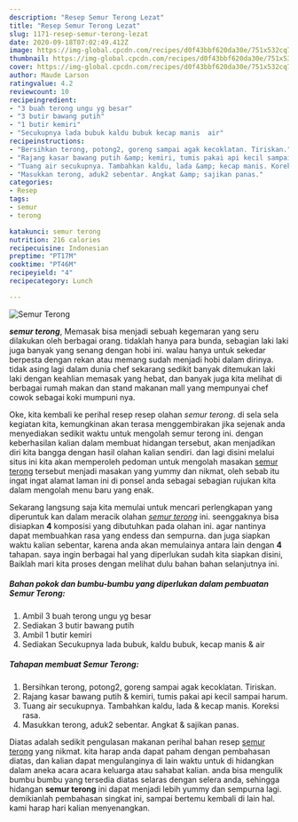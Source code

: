 ```yaml
---
description: "Resep Semur Terong Lezat"
title: "Resep Semur Terong Lezat"
slug: 1171-resep-semur-terong-lezat
date: 2020-09-18T07:02:49.412Z
image: https://img-global.cpcdn.com/recipes/d0f43bbf620da30e/751x532cq70/semur-terong-foto-resep-utama.jpg
thumbnail: https://img-global.cpcdn.com/recipes/d0f43bbf620da30e/751x532cq70/semur-terong-foto-resep-utama.jpg
cover: https://img-global.cpcdn.com/recipes/d0f43bbf620da30e/751x532cq70/semur-terong-foto-resep-utama.jpg
author: Maude Larson
ratingvalue: 4.2
reviewcount: 10
recipeingredient:
- "3 buah terong ungu yg besar"
- "3 butir bawang putih"
- "1 butir kemiri"
- "Secukupnya lada bubuk kaldu bubuk kecap manis  air"
recipeinstructions:
- "Bersihkan terong, potong2, goreng sampai agak kecoklatan. Tiriskan."
- "Rajang kasar bawang putih &amp; kemiri, tumis pakai api kecil sampai harum."
- "Tuang air secukupnya. Tambahkan kaldu, lada &amp; kecap manis. Koreksi rasa."
- "Masukkan terong, aduk2 sebentar. Angkat &amp; sajikan panas."
categories:
- Resep
tags:
- semur
- terong

katakunci: semur terong 
nutrition: 216 calories
recipecuisine: Indonesian
preptime: "PT17M"
cooktime: "PT46M"
recipeyield: "4"
recipecategory: Lunch

---
```



![Semur Terong](https://img-global.cpcdn.com/recipes/d0f43bbf620da30e/751x532cq70/semur-terong-foto-resep-utama.jpg)

<b><i>semur terong</i></b>, Memasak bisa menjadi sebuah kegemaran yang seru dilakukan oleh berbagai orang. tidaklah hanya para bunda, sebagian laki laki juga banyak yang senang dengan hobi ini. walau hanya untuk sekedar berpesta dengan rekan atau memang sudah menjadi hobi dalam dirinya. tidak asing lagi dalam dunia chef sekarang sedikit banyak ditemukan laki laki dengan keahlian memasak yang hebat, dan banyak juga kita melihat di berbagai rumah makan dan stand makanan mall yang mempunyai chef cowok sebagai koki mumpuni nya.



Oke, kita kembali ke perihal resep resep olahan <i>semur terong</i>. di sela sela kegiatan kita, kemungkinan akan terasa menggembirakan jika sejenak anda menyediakan sedikit waktu untuk mengolah semur terong ini. dengan keberhasilan kalian dalam membuat hidangan tersebut, akan menjadikan diri kita bangga dengan hasil olahan kalian sendiri. dan lagi disini melalui situs ini kita akan memperoleh pedoman untuk mengolah masakan <u>semur terong</u> tersebut menjadi masakan yang yummy dan nikmat, oleh sebab itu ingat ingat alamat laman ini di ponsel anda sebagai sebagian rujukan kita dalam mengolah menu baru yang enak.


Sekarang langsung saja kita memulai untuk mencari perlengkapan yang diperuntuk kan dalam meracik olahan <u><i>semur terong</i></u> ini. seenggaknya bisa disiapkan <b>4</b> komposisi yang dibutuhkan pada olahan ini. agar nantinya dapat membuahkan rasa yang endess dan sempurna. dan juga siapkan waktu kalian sebentar, karena anda akan memulainya antara lain dengan <b>4</b> tahapan. saya ingin berbagai hal yang diperlukan sudah kita siapkan disini, Baiklah mari kita proses dengan melihat dulu bahan bahan selanjutnya ini.

<!--inarticleads1-->

##### Bahan pokok dan bumbu-bumbu yang diperlukan dalam pembuatan Semur Terong:

1. Ambil 3 buah terong ungu yg besar
1. Sediakan 3 butir bawang putih
1. Ambil 1 butir kemiri
1. Sediakan Secukupnya lada bubuk, kaldu bubuk, kecap manis &amp; air




<!--inarticleads2-->

##### Tahapan membuat Semur Terong:

1. Bersihkan terong, potong2, goreng sampai agak kecoklatan. Tiriskan.
1. Rajang kasar bawang putih &amp; kemiri, tumis pakai api kecil sampai harum.
1. Tuang air secukupnya. Tambahkan kaldu, lada &amp; kecap manis. Koreksi rasa.
1. Masukkan terong, aduk2 sebentar. Angkat &amp; sajikan panas.




Diatas adalah sedikit pengulasan makanan perihal bahan resep <u>semur terong</u> yang nikmat. kita harap anda dapat paham dengan pembahasan diatas, dan kalian dapat mengulanginya di lain waktu untuk di hidangkan dalam aneka acara acara keluarga atau sahabat kalian. anda bisa mengulik bumbu bumbu yang tersedia diatas selaras dengan selera anda, sehingga hidangan <b>semur terong</b> ini dapat menjadi lebih yummy dan sempurna lagi. demikianlah pembahasan singkat ini, sampai bertemu kembali di lain hal. kami harap hari kalian menyenangkan.
